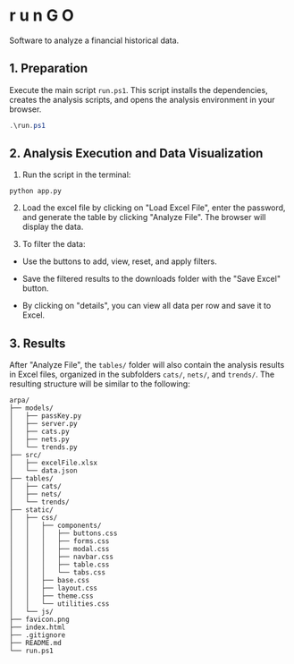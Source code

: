 # r u n G O

Software to analyze a financial historical data.

## 1. Preparation

Execute the main script `run.ps1`. This script installs the dependencies, creates the analysis scripts, and opens the analysis environment in your browser.

```powershell
.\run.ps1
```

## 2. Analysis Execution and Data Visualization

1. Run the script in the terminal:

```
python app.py
```
2. Load the excel file by clicking on "Load Excel File", enter the password, and generate the table by clicking "Analyze File". The browser will display the data.

3. To filter the data:

- Use the buttons to add, view, reset, and apply filters.

- Save the filtered results to the downloads folder with the "Save Excel" button.

- By clicking on "details", you can view all data per row and save it to Excel.

## 3. Results

After "Analyze File", the `tables/` folder will also contain the analysis results in Excel files, organized in the subfolders `cats/`, `nets/`, and `trends/`. The resulting structure will be similar to the following:     

```
arpa/
├── models/
│   ├── passKey.py
│   ├── server.py
│   ├── cats.py
│   ├── nets.py
│   └── trends.py
├── src/
│   ├── excelFile.xlsx
│   └── data.json
├── tables/
│   ├── cats/
│   ├── nets/
│   └── trends/
├── static/
│   ├── css/
│   │   ├── components/
│   │   │   ├── buttons.css
│   │   │   ├── forms.css
│   │   │   ├── modal.css
│   │   │   ├── navbar.css
│   │   │   ├── table.css
│   │   │   └── tabs.css
│   │   ├── base.css
│   │   ├── layout.css
│   │   ├── theme.css
│   │   └── utilities.css
│   └── js/
├── favicon.png
├── index.html
├── .gitignore
├── README.md
└── run.ps1